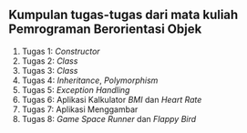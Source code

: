 ## Kumpulan tugas-tugas dari mata kuliah Pemrograman Berorientasi Objek
1. Tugas 1: _Constructor_
2. Tugas 2: _Class_
3. Tugas 3: _Class_
4. Tugas 4: _Inheritance_, _Polymorphism_
5. Tugas 5: _Exception Handling_
6. Tugas 6: Aplikasi Kalkulator _BMI_ dan _Heart Rate_
7. Tugas 7: Aplikasi Menggambar
8. Tugas 8: _Game Space Runner_ dan _Flappy Bird_